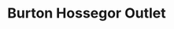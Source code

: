 ---
title: "Burton Hossegor Outlet"
url: /soorts-hossegor/burton-hossegor-outlet/
shop: Kleidung
---